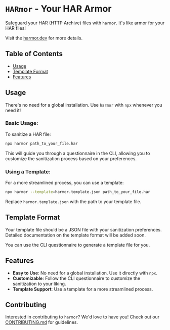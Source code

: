 # `HARmor` - Your HAR Armor

Safeguard your HAR (HTTP Archive) files with `harmor`. It's like armor for your HAR files!

Visit the [harmor.dev](https://harmor.dev) for more details.

## Table of Contents

- [Usage](#usage)
- [Template Format](#template-format)
- [Features](#features)

## Usage

There's no need for a global installation. Use `harmor` with `npx` whenever you need it!

### Basic Usage:

To sanitize a HAR file:

```bash
npx harmor path_to_your_file.har
```

This will guide you through a questionnaire in the CLI, allowing you to customize the sanitization process based on your
preferences.

### Using a Template:

For a more streamlined process, you can use a template:

```bash
npx harmor --template=harmor.template.json path_to_your_file.har
```

Replace `harmor.template.json` with the path to your template file.

## Template Format

Your template file should be a JSON file with your sanitization preferences.
Detailed documentation on the template format will be added soon.

You can use the CLI questionnaire to generate a template file for you.

## Features

- **Easy to Use**: No need for a global installation. Use it directly with `npx`.
- **Customizable**: Follow the CLI questionnaire to customize the sanitization to your liking.
- **Template Support**: Use a template for a more streamlined process.

## Contributing

Interested in contributing to `harmor`? We'd love to have you! Check out our [CONTRIBUTING.md](./CONTRIBUTING.md) for
guidelines.
